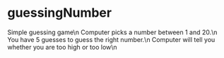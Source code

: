 # guessingNumber

Simple guessing game\n
Computer picks a number between 1 and 20.\n
You have 5 guesses to guess the right number.\n 
Computer will tell you whether you are too high or too low\n
